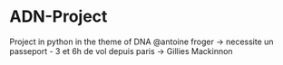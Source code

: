 # ADN-Project
Project in python in the theme of DNA
@antoine froger -> necessite un passeport - 3 et 6h de vol depuis paris -> Gillies Mackinnon